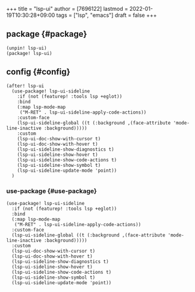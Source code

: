 +++
title = "lsp-ui"
author = [7696122]
lastmod = 2022-01-19T10:30:28+09:00
tags = ["lsp", "emacs"]
draft = false
+++

## package {#package}

```elisp
(unpin! lsp-ui)
(package! lsp-ui)
```


## config {#config}

```elisp
(after! lsp-ui
  (use-package! lsp-ui-sideline
    :if (not (featurep! :tools lsp +eglot))
    :bind
    (:map lsp-mode-map
     ("M-RET" . lsp-ui-sideline-apply-code-actions))
    :custom-face
    (lsp-ui-sideline-global ((t (:background ,(face-attribute 'mode-line-inactive :background)))))
    :custom
    (lsp-ui-doc-show-with-cursor t)
    (lsp-ui-doc-show-with-hover t)
    (lsp-ui-sideline-show-diagnostics t)
    (lsp-ui-sideline-show-hover t)
    (lsp-ui-sideline-show-code-actions t)
    (lsp-ui-sideline-show-symbol t)
    (lsp-ui-sideline-update-mode 'point))
  )
```


### use-package {#use-package}

```elisp
(use-package! lsp-ui-sideline
  :if (not (featurep! :tools lsp +eglot))
  :bind
  (:map lsp-mode-map
   ("M-RET" . lsp-ui-sideline-apply-code-actions))
  :custom-face
  (lsp-ui-sideline-global ((t (:background ,(face-attribute 'mode-line-inactive :background)))))
  :custom
  (lsp-ui-doc-show-with-cursor t)
  (lsp-ui-doc-show-with-hover t)
  (lsp-ui-sideline-show-diagnostics t)
  (lsp-ui-sideline-show-hover t)
  (lsp-ui-sideline-show-code-actions t)
  (lsp-ui-sideline-show-symbol t)
  (lsp-ui-sideline-update-mode 'point))
```
